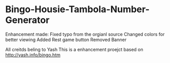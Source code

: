 # Bingo-Housie-Tambola-Number-Generator

Enhancement made:
Fixed typo from the orgianl source
Changed colors for better viewing
Added Rest game button
Removed Banner


All creitds beling to Yash
This is a enhancement proejct based on http://yash.info/bingo.htm